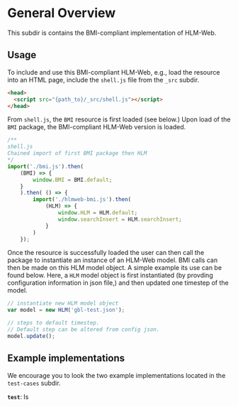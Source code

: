 # General Overview
This subdir is contains the BMI-compliant implementation of HLM-Web.

## Usage

To include and use this BMI-compliant HLM-Web, e.g., load the resource into an HTML page, include the `shell.js` file from the `_src` subdir.

```HTML
<head>
  <script src="{path_to}/_src/shell.js"></script>
</head>
```

From `shell.js`, the `BMI` resource is first loaded (see below.) Upon load of the `BMI` package, the BMI-compliant HLM-Web version is loaded.

```JavaScript
/**
shell.js
Chained import of first BMI package then HLM 
*/
import('./bmi.js').then(
    (BMI) => {
        window.BMI = BMI.default;
    }
    ).then( () => {
        import('./hlmweb-bmi.js').then(
            (HLM) => {
                window.HLM = HLM.default;
                window.searchInsert = HLM.searchInsert;
            }
        )
    });
```

Once the resource is successfully loaded the user can then call the package to instantiate an instance of an HLM-Web model. BMI calls can then be made on this HLM model object. A simple example its use can be found below. Here, a `HLM` model object is first instantiated (by provding configuration information in json file,) and then updated one timestep of the model.

```JavaScript
// instantiate new HLM model object
var model = new HLM('gbl-test.json');

// steps to default timestep.
// Default step can be altered from config json.
model.update();
```

## Example implementations
We encourage you to look the two example implementations located in the `test-cases` subdir.

**`test`**: Is 
